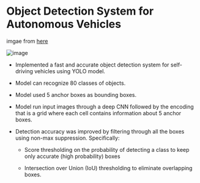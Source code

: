 # Object Detection System for Autonomous Vehicles
imgae from [here](https://medium.com/@jonathan_hui/real-time-object-detection-with-yolo-yolov2-28b1b93e2088)

![image](https://cdn-images-1.medium.com/max/1600/1*QOGcvHbrDZiCqTG6THIQ_w.png)

- Implemented a fast and accurate object detection system for self-driving vehicles using YOLO model.

- Model can recognize 80 classes of objects.

- Model used 5 anchor boxes as bounding boxes.

- Model run input images through a deep CNN followed by the encoding that is a grid where each cell contains information about 5 anchor boxes.

- Detection accuracy was improved by filtering through all the boxes using non-max suppression. Specifically:

  - Score thresholding on the probability of detecting a class to keep only accurate (high probability) boxes

  - Intersection over Union (IoU) thresholding to eliminate overlapping boxes.
